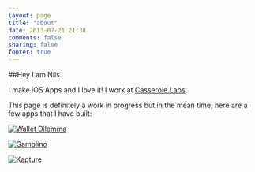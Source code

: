 ```yaml
---
layout: page
title: "about"
date: 2013-07-21 21:38
comments: false
sharing: false
footer: true
---
```


##Hey I am Nils.

I make iOS Apps and I love it!
I work at [Casserole Labs](http://www.casserolelabs.com).

This page is definitely a work in progress but in the mean time, here are a few apps that I have built:

[![Wallet Dilemma](http://a5.mzstatic.com/us/r1000/012/Purple/19/65/54/mzi.huljgutg.175x175-75.jpg)](https://itunes.apple.com/us/app/wallet-dilemma-currency-converter/id410294893?mt=8)

[![Gamblino](http://a3.mzstatic.com/us/r1000/099/Purple/v4/fe/c4/28/fec4288c-1a0e-9abc-0beb-c9a382a1e2ed/mzl.lzqkglrr.175x175-75.jpg)](https://itunes.apple.com/us/app/gamblino/id557883837?ls=1&mt=8)

[![Kapture](http://a1.mzstatic.com/us/r1000/045/Purple4/v4/d3/77/3f/d3773fb4-fea8-d213-ccb5-0f626729443b/V4HttpAssetRepositoryClient-mzl.nlbybsdy.png-5286468470156137283.175x175-75.jpg)](https://itunes.apple.com/us/app/kapture/id476648464?ls=1&mt=8)




